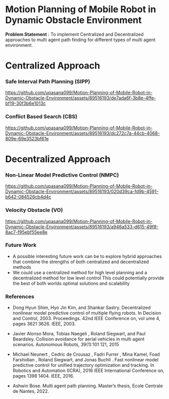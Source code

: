 # Motion Planning of Mobile Robot in Dynamic Obstacle Environment

**Problem Statement** : To implement Centralized and Decentralized approaches to multi agent path finding for different types of multi agent environment.


# Centralized Approach

### Safe Interval Path Planning (SIPP)



https://github.com/upasana099/Motion-Planning-of-Mobile-Robot-in-Dynamic-Obstacle-Environment/assets/89516193/de7ada6f-3b8e-4ffe-bf19-30f3b6e1013c


### Conflict Based Search (CBS)


https://github.com/upasana099/Motion-Planning-of-Mobile-Robot-in-Dynamic-Obstacle-Environment/assets/89516193/dc272c7a-44cb-4068-809e-69e3523bf61e


# Decentralized Approach

### Non-Linear Model Predictive Control (NMPC)



https://github.com/upasana099/Motion-Planning-of-Mobile-Robot-in-Dynamic-Obstacle-Environment/assets/89516193/020d39ca-fd9b-4591-b642-084526cb4d4c



### Velocity Obstacle (VO)



https://github.com/upasana099/Motion-Planning-of-Mobile-Robot-in-Dynamic-Obstacle-Environment/assets/89516193/a946a533-d615-49f8-8ac7-f95ebf55ee8e


### Future Work
* A possible interesting future work can be to explore hybrid approaches that combine the strengths of both centralized and decentralized methods
* We could use a centralized method for high level planning and a decentralized method for low level control This could potentially provide the best of both worlds optimal solutions and scalability

### References

- Dong Hyun Shim, Hyo Jin Kim, and Shankar Sastry. Decentralized nonlinear model predictive control of multiple flying robots. In Decision and Control, 2003. Proceedings. 42nd IEEE Conference on, vol ume 4, pages 3621 3626. IEEE, 2003.

- Javier Alonso Mora, Tobias Naegeli , Roland Siegwart, and Paul Beardsley. Collision avoidance for aerial vehicles in multi agent scenarios. Autonomous Robots, 39(1):101 121, 2015
-  Michael Neunert , Cedric de Crousaz , Fadri Furrer , Mina Kamel, Foad Farshidian , Roland Siegwart, and Jonas Buchli . Fast nonlinear model predictive control for unified trajectory optimization and tracking. In Robotics and Automation (ICRA), 2016 IEEE International Conference on, pages 1398 1404. IEEE, 2016.

- Ashwin Bose. Multi agent path planning. Master’s thesis, Ecole Centrale de Nantes, 2022.



